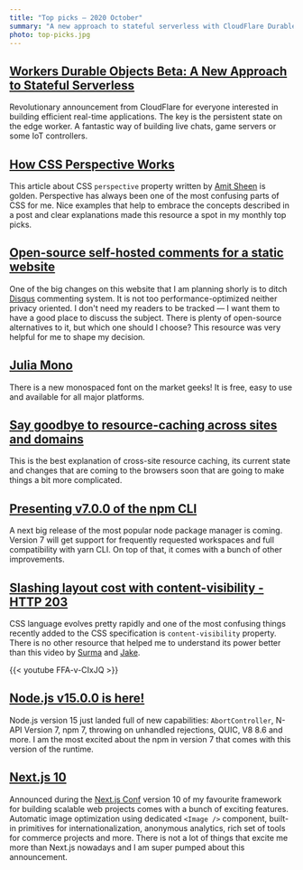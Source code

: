 ```yaml
---
title: "Top picks — 2020 October"
summary: "A new approach to stateful serverless with CloudFlare Durable Objects, CSS perspective, review of self-hosted comments for a static website, Julia Mono, the state of resource-caching across sites and domains, Node 15 with npm 7, CSS content-visibility, Next.js 10 and a more…"
photo: top-picks.jpg
---
```


## [Workers Durable Objects Beta: A New Approach to Stateful Serverless](https://blog.cloudflare.com/introducing-workers-durable-objects/)

Revolutionary announcement from CloudFlare for everyone interested in building efficient real-time applications. The key is the persistent state on the edge worker. A fantastic way of building live chats, game servers or some IoT controllers. 

## [How CSS Perspective Works](https://css-tricks.com/how-css-perspective-works/#the-perspective-value)

This article about CSS `perspective` property written by [Amit Sheen](https://twitter.com/amit_sheen) is golden. Perspective has always been one of the most confusing parts of CSS for me. Nice examples that help to embrace the concepts described in a post and clear explanations made this resource a spot in my monthly top picks.

## [Open-source self-hosted comments for a static website](https://lisakov.com/projects/open-source-comments/)

One of the big changes on this website that I am planning shorly is to ditch [Disqus](https://disqus.com) commenting system. It is not too performance-optimized neither privacy oriented. I don't need my readers to be tracked — I want them to have a good place to discuss the subject. There is plenty of open-source alternatives to it, but which one should I choose? This resource was very helpful for me to shape my decision.

## [Julia Mono](https://juliamono.netlify.app)

There is a new monospaced font on the market geeks! It is free, easy to use and available for all major platforms.

## [Say goodbye to resource-caching across sites and domains](https://www.stefanjudis.com/notes/say-goodbye-to-resource-caching-across-sites-and-domains/)

This is the best explanation of cross-site resource caching, its current state and changes that are coming to the browsers soon that are going to make things a bit more complicated.

## [Presenting v7.0.0 of the npm CLI](https://github.blog/2020-10-13-presenting-v7-0-0-of-the-npm-cli/)

A next big release of the most popular node package manager is coming. Version 7 will get support for frequently requested workspaces and full compatibility with yarn CLI. On top of that, it comes with a bunch of other improvements.

## [Slashing layout cost with content-visibility - HTTP 203](https://youtu.be/FFA-v-CIxJQ)

CSS language evolves pretty rapidly and one of the most confusing things recently added to the CSS specification is `content-visibility` property. There is no other resource that helped me to understand its power better than this video by [Surma](https://twitter.com/DasSurma) and [Jake](https://twitter.com/jaffathecake). 

{{< youtube FFA-v-CIxJQ >}}

## [Node.js v15.0.0 is here!](https://medium.com/@nodejs/node-js-v15-0-0-is-here-deb00750f278)

Node.js version 15 just landed full of new capabilities: `AbortController`, N-API Version 7, npm 7, throwing on unhandled rejections, QUIC, V8 8.6 and more. I am the most excited about the npm in version 7 that comes with this version of the runtime.

## [Next.js 10](https://nextjs.org/blog/next-10)

Announced during the [Next.js Conf](https://nextjs.org/conf/) version 10 of my favourite framework for building scalable web projects comes with a bunch of exciting features. Automatic image optimization using dedicated `<Image />` component, built-in primitives for internationalization, anonymous analytics, rich set of tools for commerce projects and more. There is not a lot of things that excite me more than Next.js nowadays and I am super pumped about this announcement.
